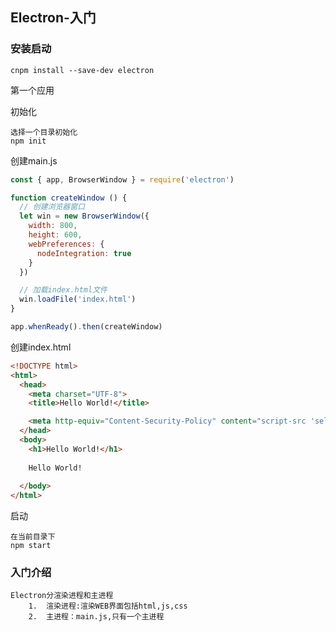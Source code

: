 ## Electron-入门

### 安装启动

```
cnpm install --save-dev electron
```

第一个应用

初始化

```
选择一个目录初始化
npm init
```

创建main.js

```js
const { app, BrowserWindow } = require('electron')

function createWindow () {   
  // 创建浏览器窗口
  let win = new BrowserWindow({
    width: 800,
    height: 600,
    webPreferences: {
      nodeIntegration: true
    }
  })

  // 加载index.html文件
  win.loadFile('index.html')
}

app.whenReady().then(createWindow)

```

创建index.html

```html
<!DOCTYPE html>
<html>
  <head>
    <meta charset="UTF-8">
    <title>Hello World!</title>

    <meta http-equiv="Content-Security-Policy" content="script-src 'self' 'unsafe-inline';" />
  </head>
  <body>
    <h1>Hello World!</h1>
    
    Hello World!
    
  </body>
</html>

```

启动

```
在当前目录下
npm start
```

### 入门介绍

```
Electron分渲染进程和主进程
	1.	渲染进程:渲染WEB界面包括html,js,css
	2.	主进程：main.js,只有一个主进程
```

